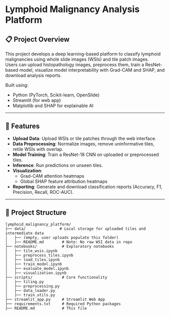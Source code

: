 # Lymphoid Malignancy Analysis Platform

## 📋 Project Overview
This project develops a deep learning-based platform to classify lymphoid malignancies using whole slide images (WSIs) and tile patch images.  
Users can upload histopathology images, preprocess them, train a ResNet-based model, visualize model interpretability with Grad-CAM and SHAP, and download analysis reports.

Built using:
- Python (PyTorch, Scikit-learn, OpenSlide)
- Streamlit (for web app)
- Matplotlib and SHAP for explainable AI

---

## 🚀 Features

- **Upload Data**: Upload WSIs or tile patches through the web interface.
- **Data Preprocessing**: Normalize images, remove uninformative tiles, retile WSIs with overlap.
- **Model Training**: Train a ResNet-18 CNN on uploaded or preprocessed tiles.
- **Inference**: Run predictions on unseen tiles.
- **Visualization**:
  - Grad-CAM attention heatmaps
  - Global SHAP feature attribution heatmaps
- **Reporting**: Generate and download classification reports (Accuracy, F1, Precision, Recall, ROC-AUC).

---

## 📂 Project Structure

```plaintext
lymphoid_malignancy_platform/
├── data/               # Local storage for uploaded tiles and intermediate data
│   ├── (empty, user uploads populate this folder)
│   ├── README.md        # Note: No raw WSI data in repo
├── notebooks/           # Exploratory notebooks
│   ├── tile_wsis.ipynb
│   ├── preprocess_tiles.ipynb
│   ├── load_tiles.ipynb
│   ├── train_model.ipynb
│   ├── evaluate_model.ipynb
│   ├── visualization.ipynb
├── scripts/             # Core functionality
│   ├── tiling.py
│   ├── preprocessing.py
│   ├── data_loader.py
│   ├── train_utils.py
├── streamlit_app.py     # Streamlit Web App
├── requirements.txt     # Required Python packages
├── README.md            # This file
